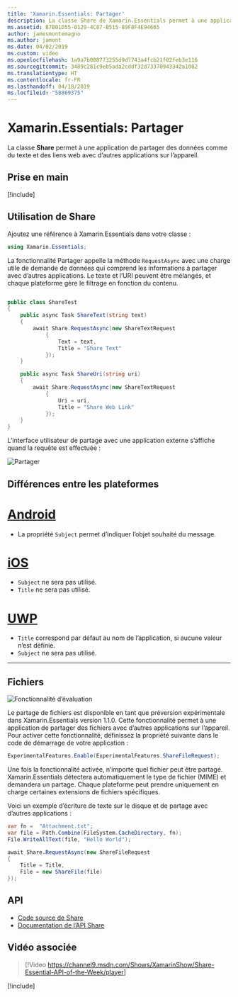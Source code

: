 ```yaml
---
title: 'Xamarin.Essentials: Partager'
description: La classe Share de Xamarin.Essentials permet à une application de partager des données comme du texte et des liens web avec d’autres applications sur l’appareil.
ms.assetid: B7B01D55-0129-4C87-B515-89F8F4E94665
author: jamesmontemagno
ms.author: jamont
ms.date: 04/02/2019
ms.custom: video
ms.openlocfilehash: 1a9a7b008773255d9d7743a4fcb21f02feb3e116
ms.sourcegitcommit: 3489c281c9eb5ada2cddf32d73370943342a1082
ms.translationtype: HT
ms.contentlocale: fr-FR
ms.lasthandoff: 04/18/2019
ms.locfileid: "58869375"
---
```

# <a name="xamarinessentials-share"></a>Xamarin.Essentials: Partager

La classe **Share** permet à une application de partager des données comme du texte et des liens web avec d’autres applications sur l’appareil.

## <a name="get-started"></a>Prise en main

[!include[](~/essentials/includes/get-started.md)]

## <a name="using-share"></a>Utilisation de Share

Ajoutez une référence à Xamarin.Essentials dans votre classe :

```csharp
using Xamarin.Essentials;
```

La fonctionnalité Partager appelle la méthode `RequestAsync` avec une charge utile de demande de données qui comprend les informations à partager avec d’autres applications. Le texte et l’URI peuvent être mélangés, et chaque plateforme gère le filtrage en fonction du contenu.

```csharp

public class ShareTest
{
    public async Task ShareText(string text)
    {
        await Share.RequestAsync(new ShareTextRequest
            {
                Text = text,
                Title = "Share Text"
            });
    }

    public async Task ShareUri(string uri)
    {
        await Share.RequestAsync(new ShareTextRequest
            {
                Uri = uri,
                Title = "Share Web Link"
            });
    }
}
```

L’interface utilisateur de partage avec une application externe s’affiche quand la requête est effectuée :

![Partager](images/share.png)

## <a name="platform-differences"></a>Différences entre les plateformes

# <a name="androidtabandroid"></a>[Android](#tab/android)

* La propriété `Subject` permet d’indiquer l’objet souhaité du message.

# <a name="iostabios"></a>[iOS](#tab/ios)

* `Subject` ne sera pas utilisé.
* `Title` ne sera pas utilisé.

# <a name="uwptabuwp"></a>[UWP](#tab/uwp)

* `Title` correspond par défaut au nom de l’application, si aucune valeur n’est définie.
* `Subject` ne sera pas utilisé.

-----

## <a name="files"></a>Fichiers

![Fonctionnalité d’évaluation](~/media/shared/preview.png)

Le partage de fichiers est disponible en tant que préversion expérimentale dans Xamarin.Essentials version 1.1.0. Cette fonctionnalité permet à une application de partager des fichiers avec d’autres applications sur l’appareil. Pour activer cette fonctionnalité, définissez la propriété suivante dans le code de démarrage de votre application :

```csharp
ExperimentalFeatures.Enable(ExperimentalFeatures.ShareFileRequest);
```

Une fois la fonctionnalité activée, n’importe quel fichier peut être partagé. Xamarin.Essentials détectera automatiquement le type de fichier (MIME) et demandera un partage. Chaque plateforme peut prendre uniquement en charge certaines extensions de fichiers spécifiques.

Voici un exemple d’écriture de texte sur le disque et de partage avec d’autres applications :

```csharp
var fn =  "Attachment.txt";
var file = Path.Combine(FileSystem.CacheDirectory, fn);
File.WriteAllText(file, "Hello World");

await Share.RequestAsync(new ShareFileRequest
{
    Title = Title,
    File = new ShareFile(file)
});
```

## <a name="api"></a>API

- [Code source de Share](https://github.com/xamarin/Essentials/tree/master/Xamarin.Essentials/Share)
- [Documentation de l’API Share](xref:Xamarin.Essentials.Share)

## <a name="related-video"></a>Vidéo associée

> [!Video https://channel9.msdn.com/Shows/XamarinShow/Share-Essential-API-of-the-Week/player]

[!include[](~/essentials/includes/xamarin-show-essentials.md)]
